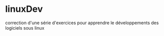 # linuxDev
correction d'une série d'exercices pour apprendre le développements des logiciels sous linux
